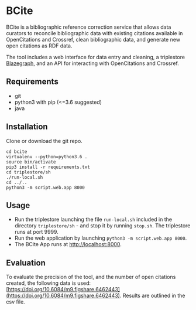 # BCite
BCite is a bibliographic reference correction service that allows data curators to reconcile bibliographic data with existing citations available in OpenCitations and Crossref, clean bibliographic data, and generate new open citations as RDF data.

The tool includes a web interface for data entry and cleaning, a triplestore [Blazegraph](https://www.blazegraph.com), and an API for interacting with OpenCitations and Crossref.

## Requirements

* git
* python3 with pip (<=3.6 suggested)
* java

## Installation

Clone or download the git repo.

```
cd bcite
virtualenv --python=python3.6 .
source bin/activate
pip3 install -r requirements.txt
cd triplestore/sh  
./run-local.sh
cd ../..
python3 -m script.web.app 8000
```

## Usage

* Run the triplestore launching the file `run-local.sh` included in the directory `triplestore/sh` - and stop it by running `stop.sh`. The triplestore runs at port 9999.
* Run the web application by launching `python3 -m script.web.app 8000`.
* The BCite App runs at [http://localhost:8000](http://localhost:8000).

## Evaluation
To evaluate the precision of the tool, and the number of open citations created, the following data is used: [https://doi.org/10.6084/m9.figshare.6462443](https://doi.org/10.6084/m9.figshare.6462443). Results are outlined in the csv file.
